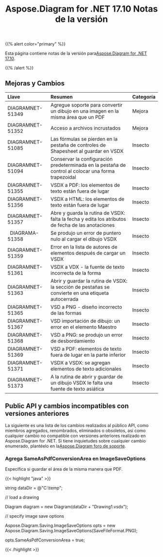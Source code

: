 ﻿---
title: Aspose.Diagram for .NET 17.10 Notas de la versión
type: docs
weight: 30
url: /es/net/aspose-diagram-for-net-17-10-release-notes/
---
{{% alert color="primary" %}} 

 Esta página contiene notas de la versión para[Aspose.Diagram for .NET 17.10](https://www.nuget.org/packages/Aspose.Diagram/17.10.0).

{{% /alert %}} 
## **Mejoras y Cambios**

|**Llave**|**Resumen**|**Categoría**|
|:- |:- |:- |
|DIAGRAMNET-51349|Agregue soporte para convertir un dibujo en una imagen en la misma área que un PDF|Mejora|
|DIAGRAMNET-51352|Acceso a archivos incrustados|Mejora|
|DIAGRAMNET-51085|Las fórmulas se pierden en la pestaña de controles de Shapesheet al guardar en VSDX|Insecto|
|DIAGRAMNET-51094|Conservar la configuración predeterminada en la pestaña de control al colocar una forma trapezoidal|Insecto|
|DIAGRAMNET-51355|VSDX a PDF: los elementos de texto están fuera de lugar|Insecto|
|DIAGRAMNET-51356|VSDX a HTML: los elementos de texto están fuera de lugar|Insecto|
|DIAGRAMNET-51357|Abre y guarda la rutina de VSDX: falta la fecha y edita los atributos de fecha de las anotaciones|Insecto|
|` `DIAGRAMA-51358|Se produjo un error de puntero nulo al cargar el dibujo VSDX|Insecto|
|DIAGRAMNET-51359|Error en la lista de autores de elementos después de cargar un VSDX|Insecto|
|DIAGRAMNET-51361|VSDX a VDX - la fuente de texto incorrecta de la forma|Insecto|
|DIAGRAMNET-51363|Abrir y guardar la rutina de VSDX: la sección de pestañas se convierte en una etiqueta autocerrada|Insecto|
|DIAGRAMNET-51365|VSD a PNG - diseño incorrecto de las formas|Insecto|
|DIAGRAMNET-51367|VSD importación de dibujo: un error en el elemento Maestro|Insecto|
|DIAGRAMNET-51368|VSD a PNG: se produjo un error de desbordamiento|Insecto|
|DIAGRAMNET-51369|VSD a PDF: elementos de texto fuera de lugar en la parte inferior|Insecto|
|DIAGRAMNET-51371|VSDX a VSDX: se agregan elementos de texto adicionales|Insecto|
|DIAGRAMNET-51373|A la rutina de abrir y guardar de un dibujo VSDX le falta una fuente de texto asiática|Insecto|
## **Public API y cambios incompatibles con versiones anteriores**
La siguiente es una lista de los cambios realizados al público API, como miembros agregados, renombrados, eliminados o obsoletos, así como cualquier cambio no compatible con versiones anteriores realizado en Aspose.Diagram for .NET. Si tiene inquietudes sobre cualquier cambio enumerado, plantéelo en la[Aspose.Diagram foro de soporte](https://forum.aspose.com/c/diagram/17).
### **Agrega SameAsPdfConversionArea en ImageSaveOptions**
Especifica si guardar el área de la misma manera que PDF.

{{< highlight "java" >}}

 string dataDir = @"C:\temp\";

// load a drawing

Diagram diagram = new Diagram(dataDir + "Drawing1.vsdx");

// specify image save options

Aspose.Diagram.Saving.ImageSaveOptions opts = new Aspose.Diagram.Saving.ImageSaveOptions(SaveFileFormat.PNG);

opts.SameAsPdfConversionArea = true;

{{< /highlight >}}
